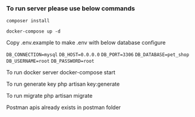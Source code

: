 ### To run server please use below commands

`composer install`

`docker-compose up -d`


Copy .env.example to make .env with below database configure

`DB_CONNECTION=mysql`
`DB_HOST=0.0.0.0`
`DB_PORT=3306`
`DB_DATABASE=pet_shop`
`DB_USERNAME=root`
`DB_PASSWORD=root`

To run docker server
docker-compose start

To run generate key
php artisan key:generate

To run migrate
php artisan migrate

Postman apis already exists in postman folder

